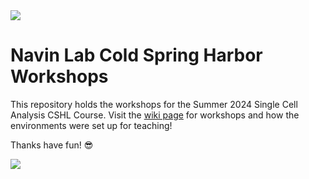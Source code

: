 <img src=https://www.cshl.edu/wp-content/uploads/2018/07/CSHL-Standard-display.png>

# Navin Lab Cold Spring Harbor Workshops

This repository holds the workshops for the Summer 2024 Single Cell Analysis CSHL Course. Visit the [wiki page](https://github.com/navinlabcode/CSHL_workshops/wiki) for workshops and how the environments were set up for teaching!

Thanks have fun! 😎

<img src=https://navinlabcode.github.io/img/lablogo/lablogo.png>
